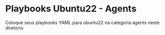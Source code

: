 # Playbooks Ubuntu22 - Agents

Coloque seus playbooks YAML para ubuntu22 na categoria agents neste diretório.
